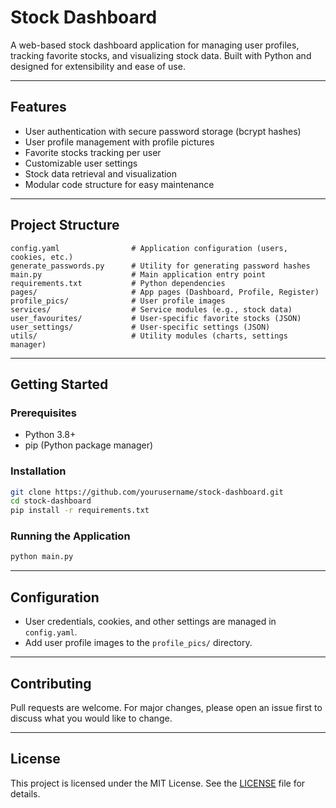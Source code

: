 # Stock Dashboard

A web-based stock dashboard application for managing user profiles, tracking favorite stocks, and visualizing stock data. Built with Python and designed for extensibility and ease of use.


---

## Features
- User authentication with secure password storage (bcrypt hashes)
- User profile management with profile pictures
- Favorite stocks tracking per user
- Customizable user settings
- Stock data retrieval and visualization
- Modular code structure for easy maintenance

---

## Project Structure
```
config.yaml                # Application configuration (users, cookies, etc.)
generate_passwords.py      # Utility for generating password hashes
main.py                    # Main application entry point
requirements.txt           # Python dependencies
pages/                     # App pages (Dashboard, Profile, Register)
profile_pics/              # User profile images
services/                  # Service modules (e.g., stock data)
user_favourites/           # User-specific favorite stocks (JSON)
user_settings/             # User-specific settings (JSON)
utils/                     # Utility modules (charts, settings manager)
```

---

## Getting Started

### Prerequisites
- Python 3.8+
- pip (Python package manager)

### Installation
```bash
git clone https://github.com/yourusername/stock-dashboard.git
cd stock-dashboard
pip install -r requirements.txt
```

### Running the Application
```bash
python main.py
```

---

## Configuration
- User credentials, cookies, and other settings are managed in `config.yaml`.
- Add user profile images to the `profile_pics/` directory.

---

## Contributing
Pull requests are welcome. For major changes, please open an issue first to discuss what you would like to change.

---

## License
This project is licensed under the MIT License. See the [LICENSE](LICENSE) file for details.
